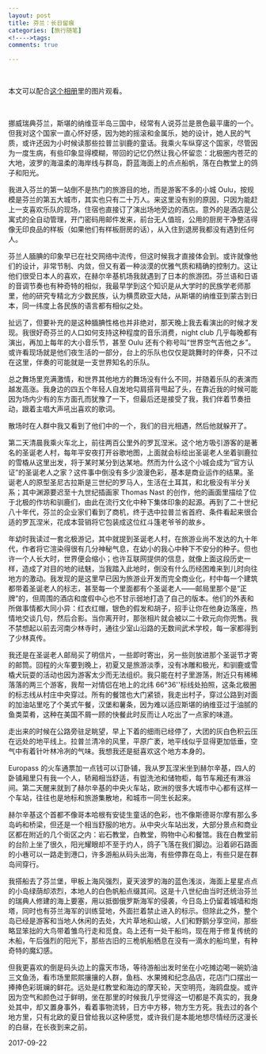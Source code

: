 ```yaml
---
layout: post
title: 芬兰：长日留痕
categories: [旅行随笔]
<!---->tags:
comments: true

---
```

<br>

本文可以配合<a href="https://www.flickr.com/photos/145842521@N04/albums/72157685483216142">这个相册</a>里的图片观看。

<br>

挪威瑞典芬兰，斯堪的纳维亚半岛三国中，经常有人说芬兰是景色最平庸的一个。但我对这个国家一直心怀好感，因为她的摇滚和金属乐，她的设计，她人民的气质，或许还因为小时候读那些拉普兰驯鹿的童话。我乘火车纵穿这个国家，尽管因为一度生病，有些印象显得模糊，带回的记忆仍然让我心怀留恋：北极圈内苍茫的大地，波罗的海温柔的海岸线与群岛，蔚蓝海面上的点点船帆，落在白教堂上的鸽子和阳光。

我进入芬兰的第一站倒不是热门的旅游目的地，而是游客不多的小城 Oulu，按规模是芬兰的第五大城市，其实也只有二十万人。来这里没有别的原因，只因为能赶上一支喜欢乐队的现场，住宿也直接订了演出场地旁边的酒店。意外的是酒店是公寓式的全自动管理，开门密码用邮件发来，前台无人值班，公用的厨房干净整洁得像无印良品的样板（如果他们有样板厨房的话），从入住到退房我都没有遇到任何人。

芬兰人腼腆的印象早已在社交网络中流传，但这时候我才直接体会到。或许就像他们的设计，非常节制、内敛，但又有着一种淡漠的优雅气质和精确的控制力。这让他们很受日本人的喜欢，在赫尔辛基机场我就遇到了日本的旅游团。芬兰语和日语的音调节奏也有种奇特的相似，我最早学到这个知识是从大学时的民族学老师那里，他的研究专精北方少数民族，认为横贯欧亚大陆，从斯堪的纳维亚到蒙古到日本，同一纬度上各民族的语言都有相似之处。

扯远了，但要补充的是这种腼腆性格也并非绝对，那天晚上我去看演出的时候才发现。我很好奇芬兰的人口如何支持这种程度的音乐消费，night club 几乎每晚都有演出，再加上每年的大小音乐节，甚至 Oulu 还有个称号叫“世界空气吉他之乡”。或许看现场就是他们夜生活的一部分，台上的乐队也仅仅是跳舞时的伴奏，只不过在这里，伴奏的可能就是一支世界知名的乐队。

总之舞场里充满激情，和世界其他地方的舞场没有什么不同，并随着乐队的表演而越发高涨。我身边的四五个年轻人自发地勾肩搭背甩起了头，在靠近我的时候可能因为场内少有的东方面孔而犹豫了一下，但最后还是接受了我，我们伴着节奏扭动，跟着主唱大声吼出喜欢的歌词。

散场时在人群中我又看到了他们中的一个，我们的目光相遇，然后他就躲开了。

第二天清晨我乘火车北上，前往两百公里外的罗瓦涅米。这个地方吸引游客的是著名的圣诞老人村，每年平安夜打开谷歌地图，上面就会标绘出圣诞老人坐着驯鹿拉的雪橇从这里出发，将于某时某分到达某地。然而为什么这个小城会成为“官方认证”的圣诞老人之家？这件事中倒没有多少浪漫色彩，基本是商业运作的结果。圣诞老人的原型圣尼古拉斯是三世纪的罗马人，生活在土耳其，和北极没有半分关系；其中渊源要迟至十九世纪插画家 Thomas Nast 的创作，他的画面里描绘了位于北极的作坊和驯鹿们，由此在流行文化中种下集体印象的起源。再到了二十世纪八十年代，芬兰的企业家们看到了商机，终于选中拉普兰省首府、条件看起来很合适的罗瓦涅米，花成本营销将它包装成这位红斗篷老爷爷的故乡。

年幼时我读过一套北极游记，其中就提到圣诞老人村，在旅游业尚不发达的九十年代，作者将它渲染得很有几分神秘气息，在幼小的我心中种下不安分的种子。但也许一个人长大时，世界便会缩小；也许互联网提供的信息，就像上面这段历史一样，造成了对目的地的祛魅，当我踏入此地时，倒没有什么历经困难来到儿时向往地方的激动。我发现的是这里早已因为旅游业开发而完全商业化，村中每一个建筑都带着圣诞老人的标志，甚至每一个里面都有个圣诞老人——邮局里那个是“正牌”的，但周围的酒店和度假中心也不甘示弱地打造了自己的版本。他们的外表和所做事情都大同小异：红衣红帽，银色的假发和胡子，招手让你在他身边落座，热情地交谈几句，然后合影。当你离开时，那张相片就会被以二十欧元向你兜售。我不禁想起以前去河南少林寺时，通往少室山沿路的无数间武术学校，每一家都得到了少林真传。

我还是在圣诞老人邮局买了明信片，一些即时寄出，另一些则放进那个圣诞节才寄的邮筒。回程的火车要到晚上，初夏又是旅游淡季，没有冰雕和极光，和驯鹿或雪橇犬玩耍的活动也因为游客太少而无法组织。我只能在村子里游荡，附近只有稀稀落落的两三个游客，我帮一对情侣在地上的北纬 66°36''标线处拍照，这条北极圈的标志线从村庄中央穿过。所有的餐馆也大门紧锁，我走出村子，穿过公路到对面的加油站里吃了个美式午餐，汉堡和薯条，因为难以适应斯堪的纳维亚过于油腻的鱼类菜肴，这种在美国不屑一顾的快餐此时反而让人吃出了一点家的味道。

走出来的时候在公路旁驻足眺望，早上下着的细雨已经停了，大团的灰白色积云压在远处的地平线上。拉普兰清冷的风里，平原广袤，地平线似乎显得更加低垂，空气中有着针叶林冷冽的气味。我想我还是挺喜欢这个地方本身的。

Europass 的火车通票加一点钱可以订卧铺，我从罗瓦涅米坐到赫尔辛基，四人的卧铺厢里只有我一个人，轿厢相当舒适，有盥洗池和储物柜，每节车厢还有淋浴间。第二天醒来就到了赫尔辛基的中央火车站，欧洲的很多大城市中心都有这样一个车站，往往也是地标和旅游集散地，和城市一同生长起来。

赫尔辛基这个首都不像哥本哈根有安徒生童话的色彩，也不像斯德哥尔摩有那么多岛屿和桥梁，但还是一个相当舒服的地方。从中央火车站出发，大部分景点和商业区都在附近的几个街区之内：岩石教堂，白教堂，购物中心和餐馆。我在白教堂前的台阶上坐了很久，阳光耀眼却不至于灼人，鸽子飞落在我们脚边。沿着卵石路面的小巷可以一路走到港口，许多游船从码头出海，有些停靠在岛上，有些只是在群岛间穿行。

我搭船去了芬兰堡，甲板上海风强烈，夏天波罗的海的蓝色浅淡，海面上星星点点的小岛绿荫却浓烈，本地人的白色帆船点缀其间。这是十八世纪由当时还统治芬兰的瑞典人修建的海上要塞，用以抵御俄罗斯海军的侵袭，今日岛上仍留着城墙和炮塔，同时也有芬兰海军的训练营地，外面拦着禁止进入的标示。但除此之外，整个岛已经是游客和当地人休闲的去处，大片草地和山坡，人们和野鹅分享空间，那些略显笨拙的大鸟带着雏鸟行走和觅食。岛上还有一处干船坞，现在用于修复传统的木船，午后强烈的阳光下，那些古旧的三桅帆船栖息在没有一滴水的船坞里，有种奇特的魔幻感。

但我更喜欢的倒是码头边上的露天市场，等待游船出发时坐在小吃摊边喝一碗奶油三文鱼汤，看市场里熙熙攘攘的人群，鱼档、水果摊和纪念品店，花店门口摆出一捧捧色彩斑斓的鲜花。远处是红教堂和海边的摩天轮，天空明亮，海鸥盘旋。或许因为空气和颜色过于鲜明，坐在那里的时候我几乎觉得这一切都是不真实的，我身处其中，却又置身事外，看着事物流转，日方中方移，物方生方死。我去过的各个地方里，只有北欧的夏日曾给我以这种感觉，或许我们是本能地想尽情经历这漫长的白昼，在长夜到来之前。


2017-09-22







